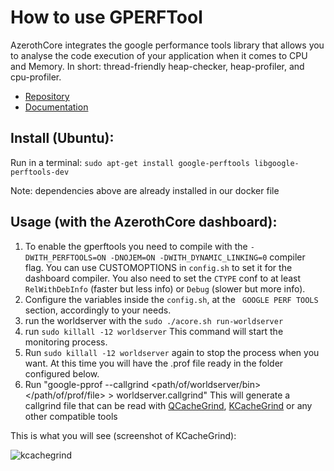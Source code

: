 # How to use GPERFTool

AzerothCore integrates the google performance tools library that allows you to analyse the code execution of your application when it comes to CPU and Memory.
In short: thread-friendly heap-checker, heap-profiler, and cpu-profiler.

* [Repository](https://github.com/gperftools/gperftools#readme)
* [Documentation](https://gperftools.github.io/gperftools/)

## Install (Ubuntu):

Run in a terminal: `sudo apt-get install google-perftools libgoogle-perftools-dev`

Note: dependencies above are already installed in our docker file

## Usage (with the AzerothCore dashboard):

1. To enable the gperftools you need to compile with the `-DWITH_PERFTOOLS=ON -DNOJEM=ON -DWITH_DYNAMIC_LINKING=0` compiler flag. You can use CUSTOMOPTIONS in `config.sh` to set it for the dashboard compiler. You also need to set the `CTYPE` conf to at least `RelWithDebInfo` (faster but less info) or `Debug` (slower but more info).
2. Configure the variables inside the `config.sh`, at the ` GOOGLE PERF TOOLS` section, accordingly to your needs.
3. run the worldserver with the `sudo ./acore.sh run-worldserver`
4. run `sudo killall -12 worldserver` This command will start the monitoring process. 
5. Run `sudo killall -12 worldserver` again to stop the process when you want. At this time you will have the .prof file ready in the folder configured below.
6. Run "google-pprof --callgrind <path/of/worldserver/bin> </path/of/prof/file> > worldserver.callgrind" This will generate a callgrind file that can be read with
[QCacheGrind](https://sourceforge.net/projects/qcachegrindwin/), [KCacheGrind](http://kcachegrind.sourceforge.net/html/Home.html) or any other compatible tools

This is what you will see (screenshot of KCacheGrind):

![kcachegrind](https://user-images.githubusercontent.com/147092/117697104-615a1f00-b1c2-11eb-8599-f5893a04de0c.png)
